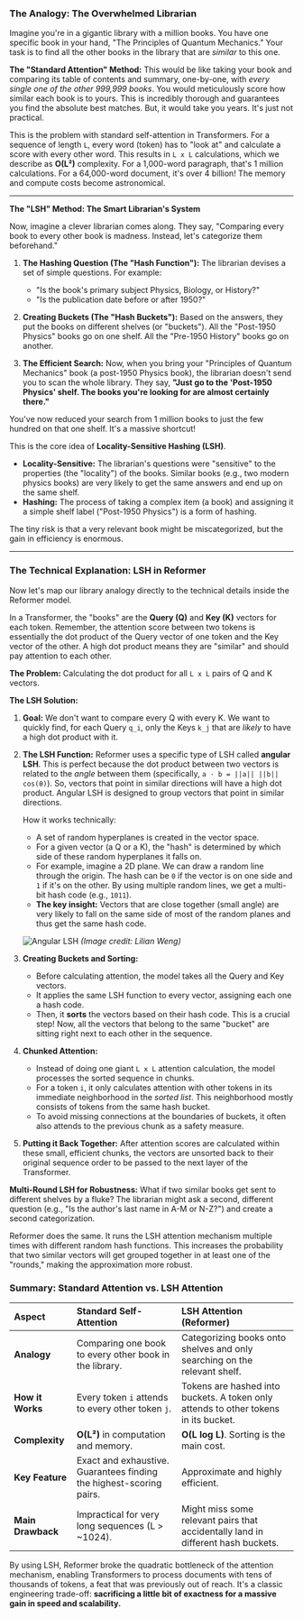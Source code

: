 ### The Analogy: The Overwhelmed Librarian

Imagine you're in a gigantic library with a million books. You have one specific book in your hand, "The Principles of Quantum Mechanics." Your task is to find all the other books in the library that are *similar* to this one.

**The "Standard Attention" Method:**
This would be like taking your book and comparing its table of contents and summary, one-by-one, with *every single one of the other 999,999 books*. You would meticulously score how similar each book is to yours. This is incredibly thorough and guarantees you find the absolute best matches. But, it would take you years. It's just not practical.

This is the problem with standard self-attention in Transformers. For a sequence of length `L`, every word (token) has to "look at" and calculate a score with every other word. This results in `L x L` calculations, which we describe as **O(L²)** complexity. For a 1,000-word paragraph, that's 1 million calculations. For a 64,000-word document, it's over 4 billion! The memory and compute costs become astronomical.

---

**The "LSH" Method: The Smart Librarian's System**

Now, imagine a clever librarian comes along. They say, "Comparing every book to every other book is madness. Instead, let's categorize them beforehand."

1.  **The Hashing Question (The "Hash Function"):** The librarian devises a set of simple questions. For example:
    *   "Is the book's primary subject Physics, Biology, or History?"
    *   "Is the publication date before or after 1950?"

2.  **Creating Buckets (The "Hash Buckets"):** Based on the answers, they put the books on different shelves (or "buckets"). All the "Post-1950 Physics" books go on one shelf. All the "Pre-1950 History" books go on another.

3.  **The Efficient Search:** Now, when you bring your "Principles of Quantum Mechanics" book (a post-1950 Physics book), the librarian doesn't send you to scan the whole library. They say, **"Just go to the 'Post-1950 Physics' shelf. The books you're looking for are almost certainly there."**

You've now reduced your search from 1 million books to just the few hundred on that one shelf. It's a massive shortcut!

This is the core idea of **Locality-Sensitive Hashing (LSH)**.

*   **Locality-Sensitive:** The librarian's questions were "sensitive" to the properties (the "locality") of the books. Similar books (e.g., two modern physics books) are very likely to get the same answers and end up on the same shelf.
*   **Hashing:** The process of taking a complex item (a book) and assigning it a simple shelf label ("Post-1950 Physics") is a form of hashing.

The tiny risk is that a very relevant book might be miscategorized, but the gain in efficiency is enormous.

---

### The Technical Explanation: LSH in Reformer

Now let's map our library analogy directly to the technical details inside the Reformer model.

In a Transformer, the "books" are the **Query (Q)** and **Key (K)** vectors for each token. Remember, the attention score between two tokens is essentially the dot product of the Query vector of one token and the Key vector of the other. A high dot product means they are "similar" and should pay attention to each other.

**The Problem:** Calculating the dot product for all `L x L` pairs of Q and K vectors.

**The LSH Solution:**

1.  **Goal:** We don't want to compare every Q with every K. We want to quickly find, for each Query `q_i`, only the Keys `k_j` that are *likely* to have a high dot product with it.

2.  **The LSH Function:** Reformer uses a specific type of LSH called **angular LSH**. This is perfect because the dot product between two vectors is related to the *angle* between them (specifically, `a · b = ||a|| ||b|| cos(θ)`). So, vectors that point in similar directions will have a high dot product. Angular LSH is designed to group vectors that point in similar directions.

    How it works technically:
    *   A set of random hyperplanes is created in the vector space.
    *   For a given vector (a Q or a K), the "hash" is determined by which side of these random hyperplanes it falls on.
    *   For example, imagine a 2D plane. We can draw a random line through the origin. The hash can be `0` if the vector is on one side and `1` if it's on the other. By using multiple random lines, we get a multi-bit hash code (e.g., `1011`).
    *   **The key insight:** Vectors that are close together (small angle) are very likely to fall on the same side of most of the random planes and thus get the same hash code.

    ![Angular LSH](https://lilianweng.github.io/lil-log/assets/images/LSH-angular.png)
    *(Image credit: Lilian Weng)*

3.  **Creating Buckets and Sorting:**
    *   Before calculating attention, the model takes all the Query and Key vectors.
    *   It applies the same LSH function to every vector, assigning each one a hash code.
    *   Then, it **sorts** the vectors based on their hash code. This is a crucial step! Now, all the vectors that belong to the same "bucket" are sitting right next to each other in the sequence.

4.  **Chunked Attention:**
    *   Instead of doing one giant `L x L` attention calculation, the model processes the sorted sequence in chunks.
    *   For a token `i`, it only calculates attention with other tokens in its immediate neighborhood in the *sorted list*. This neighborhood mostly consists of tokens from the same hash bucket.
    *   To avoid missing connections at the boundaries of buckets, it often also attends to the previous chunk as a safety measure.

5.  **Putting it Back Together:** After attention scores are calculated within these small, efficient chunks, the vectors are unsorted back to their original sequence order to be passed to the next layer of the Transformer.

**Multi-Round LSH for Robustness:**
What if two similar books get sent to different shelves by a fluke? The librarian might ask a second, different question (e.g., "Is the author's last name in A-M or N-Z?") and create a second categorization.

Reformer does the same. It runs the LSH attention mechanism multiple times with different random hash functions. This increases the probability that two similar vectors will get grouped together in at least one of the "rounds," making the approximation more robust.

### Summary: Standard Attention vs. LSH Attention

| Aspect | Standard Self-Attention | LSH Attention (Reformer) |
| :--- | :--- | :--- |
| **Analogy** | Comparing one book to every other book in the library. | Categorizing books onto shelves and only searching on the relevant shelf. |
| **How it Works** | Every token `i` attends to every other token `j`. | Tokens are hashed into buckets. A token only attends to other tokens in its bucket. |
| **Complexity** | **O(L²)** in computation and memory. | **O(L log L)**. Sorting is the main cost. |
| **Key Feature** | Exact and exhaustive. Guarantees finding the highest-scoring pairs. | Approximate and highly efficient. |
| **Main Drawback**| Impractical for very long sequences (L > ~1024). | Might miss some relevant pairs that accidentally land in different hash buckets. |

By using LSH, Reformer broke the quadratic bottleneck of the attention mechanism, enabling Transformers to process documents with tens of thousands of tokens, a feat that was previously out of reach. It's a classic engineering trade-off: **sacrificing a little bit of exactness for a massive gain in speed and scalability.**